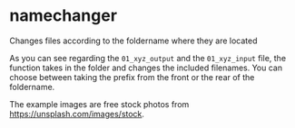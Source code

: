 # namechanger
Changes files according to the foldername where they are located

As you can see regarding the `01_xyz_output` and the `01_xyz_input` file, the function takes in the folder and changes the included filenames.
You can choose between taking the prefix from the front or the rear of the foldername. 

The example images are free stock photos from https://unsplash.com/images/stock.

